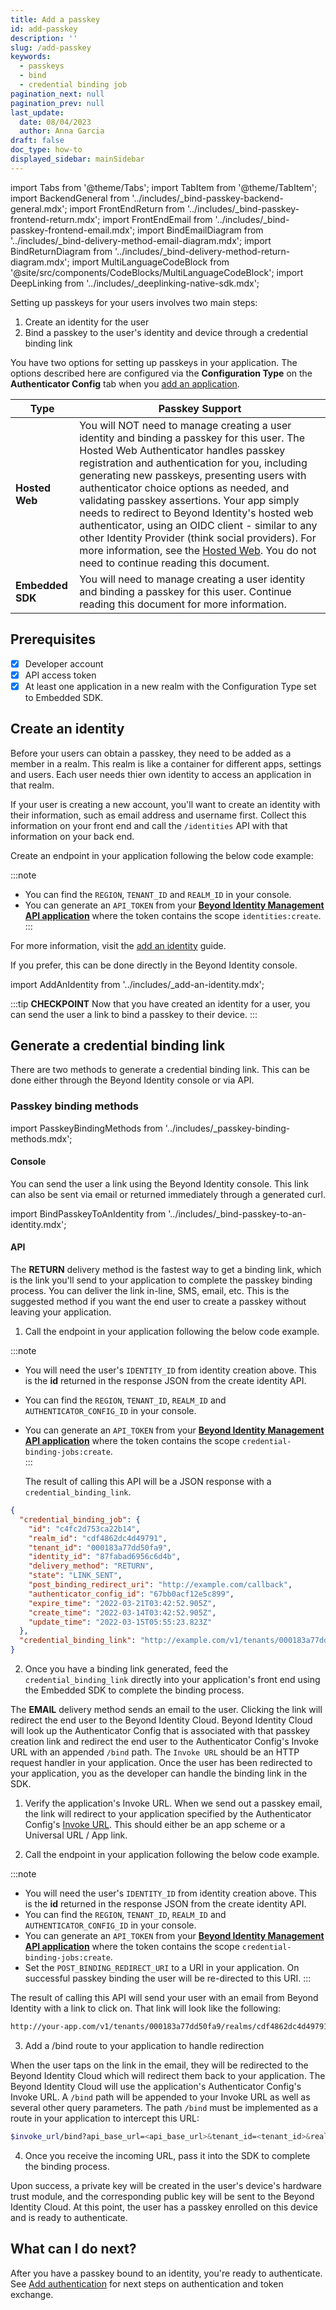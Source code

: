 ```yaml
---
title: Add a passkey
id: add-passkey
description: ''
slug: /add-passkey
keywords:
  - passkeys
  - bind
  - credential binding job
pagination_next: null
pagination_prev: null
last_update:
  date: 08/04/2023
  author: Anna Garcia
draft: false
doc_type: how-to
displayed_sidebar: mainSidebar
---
```


import Tabs from '@theme/Tabs';
import TabItem from '@theme/TabItem';
import BackendGeneral from '../includes/\_bind-passkey-backend-general.mdx';
import FrontEndReturn from '../includes/\_bind-passkey-frontend-return.mdx';
import FrontEndEmail from '../includes/\_bind-passkey-frontend-email.mdx';
import BindEmailDiagram from '../includes/\_bind-delivery-method-email-diagram.mdx';
import BindReturnDiagram from '../includes/\_bind-delivery-method-return-diagram.mdx';
import MultiLanguageCodeBlock from '@site/src/components/CodeBlocks/MultiLanguageCodeBlock';
import DeepLinking from '../includes/\_deeplinking-native-sdk.mdx';


Setting up passkeys for your users involves two main steps:

1. Create an identity for the user
1. Bind a passkey to the user's identity and device through a credential binding link

You have two options for setting up passkeys in your application. The options described here are configured via the **Configuration Type** on the **Authenticator Config** tab when you [add an application](/docs/next/add-an-application).

| Type | Passkey Support |
| --- | --- |
| **Hosted Web** | You will NOT need to manage creating a user identity and binding a passkey for this user. The Hosted Web Authenticator handles passkey registration and authentication for you, including generating new passkeys, presenting users with authenticator choice options as needed, and validating passkey assertions. Your app simply needs to redirect to Beyond Identity's hosted web authenticator, using an OIDC client - similar to any other Identity Provider (think social providers). For more information, see the [Hosted Web](/docs/next/authentication#hosted-web). You do not need to continue reading this document.  |
| **Embedded SDK**  | You will need to manage creating a user identity and binding a passkey for this user. Continue reading this document for more information. |  

## Prerequisites

- [x] Developer account
- [x] API access token
- [X] At least one application in a new realm with the Configuration Type set to Embedded SDK. 

## Create an identity

Before your users can obtain a passkey, they need to be added as a member in a realm. This realm is like a container for different apps, settings and users. Each user needs thier own identity to access an application in that realm. 

If your user is creating a new account, you'll want to create an identity with their information, such as email address and username first. Collect this information on your front end and call the `/identities` API with that information on your back end. 

Create an endpoint in your application following the below code example: 

:::note
- You can find the `REGION`, `TENANT_ID` and `REALM_ID` in your console.  
- You can generate an `API_TOKEN` from your [**Beyond Identity Management API application**](/docs/next/create-api-token#create-an-access-token-in-the-console) where the token contains the scope `identities:create`.  
:::

For more information, visit the [add an identity](/docs/next/add-an-identity) guide.

<MultiLanguageCodeBlock
curl='curl "https://api-$(REGION).beyondidentity.com/v1/tenants/$(TENANT_ID)/realms/$(REALM_ID)/identities" \
-X POST \
-H "Authorization: Bearer $(API_TOKEN)" \
-H "Content-Type: application/json" \
-d "{\"identity\":{\"display_name\":\"$(NAME)\",\"traits\": {\"type\": \"traits_v0\",\"username\": \"$(USERNAME)\",
\"primary_email_address\":\"$(EMAIL)\"}}}"'
title="/identities"
/>

If you prefer, this can be done directly in the Beyond Identity console.

import AddAnIdentity from '../includes/_add-an-identity.mdx';

<AddAnIdentity />

:::tip **CHECKPOINT**
Now that you have created an identity for a user, you can send the user a link to bind a passkey to their device.
:::

## Generate a credential binding link

There are two methods to generate a credential binding link. This can be done either through the Beyond Identity console or via API. 

### Passkey binding methods

import PasskeyBindingMethods from '../includes/\_passkey-binding-methods.mdx';

<PasskeyBindingMethods />

#### Console 
You can send the user a link using the Beyond Identity console. This link can also be sent via email or returned immediately through a generated curl.

import BindPasskeyToAnIdentity from '../includes/\_bind-passkey-to-an-identity.mdx';

<BindPasskeyToAnIdentity />

#### API 

<Tabs groupId="bind-delivery-method" queryString>

<!--  RETURN -->
<TabItem value="return" label="RETURN">

The **RETURN** delivery method is the fastest way to get a binding link, which is the link you'll send to your application to complete the passkey binding process. You can deliver the link in-line, SMS, email, etc. This is the suggested method if you want the end user to create a passkey without leaving your application.

<BindReturnDiagram/>

1. Call the endpoint in your application following the below code example. 

  <MultiLanguageCodeBlock
      curl='curl "https://api-$(REGION).beyondidentity.com/v1/tenants/$(TENANT_ID)/realms/$(REALM_ID)/identities/$(IDENTITY_ID)/credential-binding-jobs" \
  -X POST \
  -H "Authorization: Bearer $(API_TOKEN)" \
  -H "Content-Type: application/json" \
    -d "{\"job\":{\"delivery_method\":\"RETURN\",\"authenticator_config_id\":\"$(AUTHENTICATOR_CONFIG_ID)\"}}"'
    title="/credential-binding-jobs"
  />

:::note
- You will need the user's `IDENTITY_ID` from identity creation above. This is the **id** returned in the response JSON from the create identity API. 
- You can find the `REGION`, `TENANT_ID`, `REALM_ID` and `AUTHENTICATOR_CONFIG_ID` in your console.  
- You can generate an `API_TOKEN` from your [**Beyond Identity Management API application**](/docs/next/create-api-token#create-an-access-token-in-the-console) where the token contains the scope `credential-binding-jobs:create`.  
:::

  The result of calling this API will be a JSON response with a `credential_binding_link`.

```json
{
  "credential_binding_job": {
    "id": "c4fc2d753ca22b14",
    "realm_id": "cdf4862dc4d49791",
    "tenant_id": "000183a77dd50fa9",
    "identity_id": "87fabad6956c6d4b",
    "delivery_method": "RETURN",
    "state": "LINK_SENT",
    "post_binding_redirect_uri": "http://example.com/callback",
    "authenticator_config_id": "67bb0acf12e5c899",
    "expire_time": "2022-03-21T03:42:52.905Z",
    "create_time": "2022-03-14T03:42:52.905Z",
    "update_time": "2022-03-15T05:55:23.823Z"
  },
  "credential_binding_link": "http://example.com/v1/tenants/000183a77dd50fa9/realms/cdf4862dc4d49791/identities/87fabad6956c6d4b/credential-binding-jobs/c4fc2d753ca22b14:invokeAuthenticator?token=1St9IKIIrYyQ8sOSeuk5UkbLKnBJhuD4I7nWIqt-BNANDEFS-XVuOHxB7TFdZcRm"
}
```

2. Once you have a binding link generated, feed the `credential_binding_link` directly into your application's front end using the Embedded SDK to complete the binding process. 

<FrontEndReturn/>

</TabItem>

<!-- EMAIL -->
<TabItem value="email" label="EMAIL">

The **EMAIL** delivery method sends an email to the user. Clicking the link will redirect the end user to the Beyond Identity Cloud. Beyond Identity Cloud will look up the Authenticator Config that is associated with that passkey creation link and redirect the end user to the Authenticator Config's Invoke URL with an appended `/bind` path. The `Invoke URL` should be an HTTP request handler in your application. Once the user has been redirected to your application, you as the developer can handle the binding link in the SDK.

<BindEmailDiagram/>

1. Verify the application's Invoke URL. When we send out a passkey email, the link will redirect to your application specified by the Authenticator Config's [Invoke URL](/docs/next/authentication#invoke-url). This should either be an app scheme or a Universal URL / App link.

  <DeepLinking />

2. Call the endpoint in your application following the below code example. 

  <MultiLanguageCodeBlock
      curl='curl "https://api-$(REGION).beyondidentity.com/v1/tenants/$(TENANT_ID)/realms/$(REALM_ID)/identities/$(IDENTITY_ID)/credential-binding-jobs" \
  -X POST \
  -H "Authorization: Bearer $(API_TOKEN)" \
  -H "Content-Type: application/json" \
      -d "{\"job\":{\"delivery_method\":\"EMAIL\",\"authenticator_config_id\":\"$(AUTHENTICATOR_CONFIG_ID)\",\"post_binding_redirect_uri\":\"$(POST_BINDING_REDIRECT_URI)\"}}"'
    title="/credential-binding-jobs"
  />

:::note
  - You will need the user's `IDENTITY_ID` from identity creation above. This is the **id** returned in the response JSON from the create identity API.   
  - You can find the `REGION`, `TENANT_ID`, `REALM_ID` and `AUTHENTICATOR_CONFIG_ID` in your console.
  - You can generate an `API_TOKEN` from your [**Beyond Identity Management API application**](/docs/next/create-api-token#create-an-access-token-in-the-console) where the token contains the scope `credential-binding-jobs:create`.  
  - Set the `POST_BINDING_REDIRECT_URI` to a URI in your application. On successful passkey binding the user will be re-directed to this URI.
:::

  The result of calling this API will send your user with an email from Beyond Identity with a link to click on. That link will look like the following: 

  ```bash
  http://your-app.com/v1/tenants/000183a77dd50fa9/realms/cdf4862dc4d49791/identities/87fabad6956c6d4b/credential-binding-jobs/c4fc2d753ca22b14:invokeAuthenticator?token=1St9IKIIrYyQ8sOSeuk5UkbLKnBJhuD4I7nWIqt-BNANDEFS-XVuOHxB7TFdZcRm
  ```

3. Add a /bind route to your application to handle redirection

  When the user taps on the link in the email, they will be redirected to the Beyond Identity Cloud which will redirect them back to your application. The Beyond Identity Cloud will use the application's Authenticator Config's Invoke URL. A `/bind` path will be appended to your Invoke URL as well as several other query parameters. The path `/bind` must be implemented as a route in your application to intercept this URL:

  ```bash
  $invoke_url/bind?api_base_url=<api_base_url>&tenant_id=<tenant_id>&realm_id=<realm_id>&identity_id=<identity_id>&job_id=<job_id>&token=<token>
  ```

4. Once you receive the incoming URL, pass it into the SDK to complete the binding process.

  <FrontEndEmail />

</TabItem>

</Tabs>

Upon success, a private key will be created in the user's device's hardware trust module, and the corresponding public key will be sent to the Beyond Identity Cloud. At this point, the user has a passkey enrolled on this device and is ready to authenticate.

## What can I do next?

After you have a passkey bound to an identity, you're ready to authenticate. See [Add authentication](/docs/next/embedded-sdk-add-authentication) for next steps on authentication and token exchange.